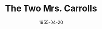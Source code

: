 ---
title: The Two Mrs. Carrolls
date: 1955-04-20
closing_date: 1955-04-30
layout: productions
featured_image: 
image_caption:
image_credit:
playbill: 
category: 
Theatre: Theatre Jacksonville
Venue: Little Theatre
cast:
  Cecily Harden: Betty Groves
  Clemence: Erika Schmeitzner
  Denis Pennington: Walter Gomel
  Doctor Tuttle: Jay Harder
  Geoffrey Carroll: Hobson Blackmon
  Harriet Updyke: Helen Keegan
  Mrs. Latham: Jane Johnson
  Sally Carroll: Ruth Klein
crew:
  Book Holder: Margaret Lafferty
  Director: Paul Geisenhof
  Light Controls: L.J. Gift
  Make-up Assistant:
    - Elizabeth Hill
    - Virginia Gomel
    - Madelon Geisenhof
    - Betty Ogilvie
    - Phil Parvin
  Make-up Chairman: Jocelyn Brown
  Painting and Construction:
    - Barbara Meyer
    - Mel Barnert
    - Elaine Barnert
    - Bill Diesinger
    - Betty Green
    - Laurel Barton
    - Budd Porter
    - Beverly Rome
    - Don Anderson
    - Fritz Jipson
    - Jim Welsford
    - Ellis Barnert
    - Millie Barnert
    - Mary Wallis
    - Margaret Burt
    - Joe Portnoy
    - Alice Nunn
    - Nat Nunn
    - Kathi Stewart
    - L.J. Gift
    - Alice Wise
    - Martha Smith
    - Jerome Fletcher
    - Esther Barnes
    - Polly Clendening
    - Rose Forney
    - Brenda Hasty
    - Joe Ellovich
    - Nina Branch
    - Bob Adams
    - Pat Eyster
    - Evelyn Cone
    - Bill Tuggle
    - Mattie Godwin
  Properties Assistant:
    - Jeanne Strickland
    - Jane White
  Properties Chairman: George Durney
  Setting and Technical Direction: George A. Ramsey, Jr.
  Sound and Music:
    - Rhetta Lackey
    - Anne Rogers
  Stage Manager: Carolina Rawls
  Wardrobe Assistant:
    - Esther Barnes
    - Shirley Caruthers
    - Elaine Barnert
    - Beverly Fink
    - Polly Clendening
    - Eileen Duval
    - Jane Marvin
  Wardrobe Chairman: Millie Barnert
  Wardrobe Coordinator: Becky Rogers
orchestra:
external_links:
---